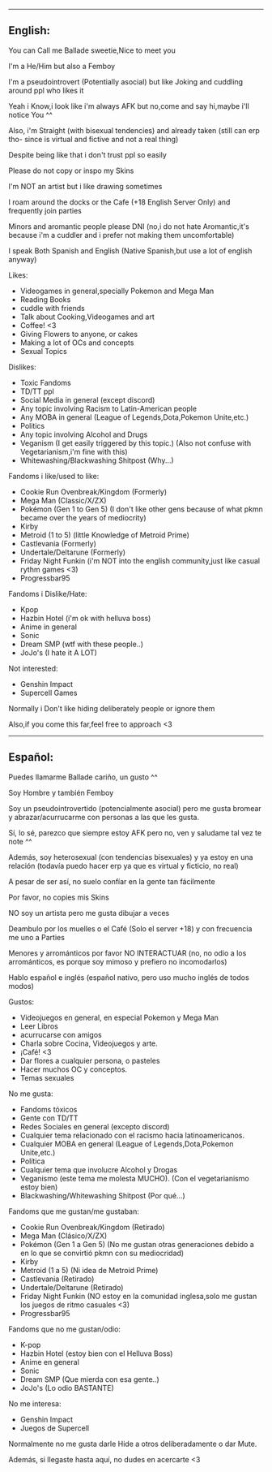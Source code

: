 ---------------
English:
---------------
You can Call me Ballade sweetie,Nice to meet you

I'm a He/Him but also a Femboy

I'm a pseudointrovert (Potentially asocial) but like Joking and cuddling around ppl who likes it

Yeah i Know,i look like i'm always AFK but no,come and say hi,maybe i'll notice You ^^

Also, i'm Straight (with bisexual tendencies) and already taken (still can erp tho- since is virtual and fictive and not a real thing)

Despite being like that i don't trust ppl so easily

Please do not copy or inspo my Skins

I'm NOT an artist but i like drawing sometimes

I roam around the docks or the Cafe (+18 English Server Only) and frequently join parties

Minors and aromantic people please DNI (no,i do not hate Aromantic,it's because i'm a cuddler and i prefer not making them uncomfortable)

I speak Both Spanish and English (Native Spanish,but use a lot of english anyway) 

Likes:
- Videogames in general,specially Pokemon and Mega Man
- Reading Books
- cuddle with friends
- Talk about Cooking,Videogames and art
- Coffee! <3
- Giving Flowers to anyone, or cakes
- Making a lot of OCs and concepts
- Sexual Topics

Dislikes:
- Toxic Fandoms
- TD/TT ppl
- Social Media in general (except discord)
- Any topic involving Racism to Latin-American people
- Any MOBA in general (League of Legends,Dota,Pokemon Unite,etc.)
- Politics
- Any topic involving Alcohol and Drugs
- Veganism (I get easily triggered by this topic.) (Also not confuse with Vegetarianism,i'm fine with this)
- Whitewashing/Blackwashing Shitpost (Why...)

Fandoms i like/used to like:
- Cookie Run Ovenbreak/Kingdom (Formerly)
- Mega Man (Classic/X/ZX)
- Pokémon (Gen 1 to Gen 5) (I don't like other gens because of what pkmn became over the years of mediocrity)
- Kirby
- Metroid (1 to 5) (little Knowledge of Metroid Prime)
- Castlevania (Formerly)
- Undertale/Deltarune (Formerly)
- Friday Night Funkin (i'm NOT into the english community,just like casual rythm games <3)
- Progressbar95

Fandoms i Dislike/Hate:
- Kpop
- Hazbin Hotel (i'm ok with helluva boss)
- Anime in general
- Sonic
- Dream SMP (wtf with these people..)
- JoJo's (I hate it A LOT)

Not interested:
- Genshin Impact
- Supercell Games

Normally i Don't like hiding deliberately people or ignore them

Also,if you come this far,feel free to approach <3

------------
Español:
------------

Puedes llamarme Ballade cariño, un gusto ^^

Soy Hombre y también Femboy

Soy un pseudointrovertido (potencialmente asocial) pero me gusta bromear y abrazar/acurrucarme con personas a las que les gusta.

Sí, lo sé, parezco que siempre estoy AFK pero no, ven y saludame tal vez te note ^^

Además, soy heterosexual (con tendencias bisexuales) y ya estoy en una relación (todavía puedo hacer erp ya que es virtual y ficticio, no real)

A pesar de ser así, no suelo confíar en la gente tan fácilmente

Por favor, no copies mis Skins

NO soy un artista pero me gusta dibujar a veces

Deambulo por los muelles o el Café (Solo el server +18) y con frecuencia me uno a Parties

Menores y arrománticos por favor NO INTERACTUAR (no, no odio a los arrománticos, es porque soy mimoso y prefiero no incomodarlos)

Hablo español e inglés (español nativo, pero uso mucho inglés de todos modos)

Gustos:
- Videojuegos en general, en especial Pokemon y Mega Man
- Leer Libros
- acurrucarse con amigos
- Charla sobre Cocina, Videojuegos y arte.
- ¡Café! <3
- Dar flores a cualquier persona, o pasteles
- Hacer muchos OC y conceptos.
- Temas sexuales

No me gusta:
- Fandoms tóxicos
- Gente con TD/TT
- Redes Sociales en general (excepto discord)
- Cualquier tema relacionado con el racismo hacia latinoamericanos.
- Cualquier MOBA en general (League of Legends,Dota,Pokemon Unite,etc.)
- Política
- Cualquier tema que involucre Alcohol y Drogas
- Veganismo (este tema me molesta MUCHO). (Con el vegetarianismo estoy bien)
- Blackwashing/Whitewashing Shitpost (Por qué...)

Fandoms que me gustan/me gustaban:
- Cookie Run Ovenbreak/Kingdom (Retirado)
- Mega Man (Clásico/X/ZX)
- Pokémon (Gen 1 a Gen 5) (No me gustan otras generaciones debido a en lo que se convirtió pkmn con su mediocridad)
- Kirby
- Metroid (1 a 5) (Ni idea de Metroid Prime)
- Castlevania (Retirado)
- Undertale/Deltarune (Retirado)
- Friday Night Funkin (NO estoy en la comunidad inglesa,solo me gustan los juegos de ritmo casuales <3)
- Progressbar95

Fandoms que no me gustan/odio:
- K-pop
- Hazbin Hotel (estoy bien con el Helluva Boss)
- Anime en general
- Sonic
- Dream SMP (Que mierda con esa gente..)
- JoJo's (Lo odio BASTANTE)

No me interesa:
- Genshin Impact
- Juegos de Supercell


Normalmente no me gusta darle Hide a otros deliberadamente o dar Mute.

Además, si llegaste hasta aquí, no dudes en acercarte <3

